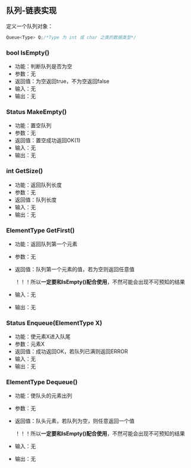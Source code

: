 ## 队列-链表实现

定义一个队列对象：

```c++
Queue<Type> Q;/*Type 为 int 或 char 之类的数据类型*/
```

### bool IsEmpty()

  + 功能：判断队列是否为空
  + 参数：无
  + 返回值：为空返回true，不为空返回false
  + 输入：无
  + 输出：无

### Status MakeEmpty()

  + 功能：置空队列
  + 参数：无
  + 返回值：置空成功返回OK(1)
  + 输入：无
  + 输出：无

### int GetSize()

  + 功能：返回队列长度
  + 参数：无
  + 返回值：队列长度
  + 输入：无
  + 输出：无

### ElementType GetFirst()

  + 功能：返回队列第一个元素

  + 参数：无

  + 返回值：队列第一个元素的值，若为空则返回任意值

    ！！！所以**一定要和IsEmpty()配合使用**，不然可能会出现不可预知的结果

  + 输入：无

  + 输出：无

 ###  Status Enqueue(ElementType X)

  + 功能：使元素X进入队尾
  + 参数：元素X
  + 返回值：成功返回OK，若队列已满则返回ERROR
  + 输入：无
  + 输出：无

 ### ElementType Dequeue()

  + 功能：使队头的元素出列

  + 参数：无

  + 返回值：队头元素，若队列为空，则任意返回一个值

    ！！！所以**一定要和IsEmpty()配合使用**，不然可能会出现不可预知的结果

  + 输入：无
  + 输出：无

